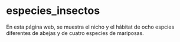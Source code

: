 # especies_insectos
En esta página web, se muestra el nicho y el hábitat de ocho espcies diferentes de abejas y de cuatro especies de mariposas. 
